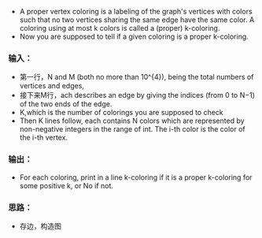 * A proper vertex coloring is a labeling of the graph's vertices with colors such that no two vertices sharing the same edge have the same color. A coloring using at most k colors is called a (proper) k-coloring.
* Now you are supposed to tell if a given coloring is a proper k-coloring.

### 输入：
* 第一行，N and M (both no more than 10^{4}), being the total numbers of vertices and edges, 
* 接下来M行，ach describes an edge by giving the indices (from 0 to N−1) of the two ends of the edge.
* K,which is the number of colorings you are supposed to check
* Then K lines follow, each contains N colors which are represented by non-negative integers in the range of int. The i-th color is the color of the i-th vertex.

### 输出：
* For each coloring, print in a line k-coloring if it is a proper k-coloring for some positive k, or No if not.

### 思路：
* 存边，构造图


